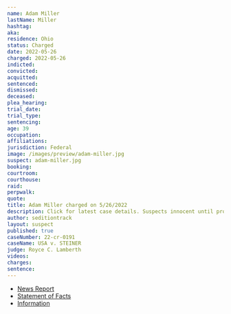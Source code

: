 ```yaml
---
name: Adam Miller
lastName: Miller
hashtag:
aka:
residence: Ohio
status: Charged
date: 2022-05-26
charged: 2022-05-26
indicted:
convicted:
acquitted:
sentenced:
dismissed:
deceased:
plea_hearing:
trial_date:
trial_type:
sentencing:
age: 39
occupation:
affiliations:
jurisdiction: Federal
image: /images/preview/adam-miller.jpg
suspect: adam-miller.jpg
booking:
courtroom:
courthouse:
raid:
perpwalk:
quote:
title: Adam Miller charged on 5/26/2022
description: Click for latest case details. Suspects innocent until proven guilty.
author: seditiontrack
layout: suspect
published: true
caseNumber: 22-cr-0191
caseName: USA v. STEINER
judge: Royce C. Lamberth
videos:
charges:
sentence:
---
```

- [News Report](https://www.beaconjournal.com/story/news/2022/05/26/devin-steiner-wooster-ohio-charged-breaching-us-capitol-jan-6-2021-insurrection/9941693002/)
- [Statement of Facts](https://www.justice.gov/usao-dc/case-multi-defendant/file/1509951/download)
- [Information](https://www.justice.gov/usao-dc/case-multi-defendant/file/1509911/download)
